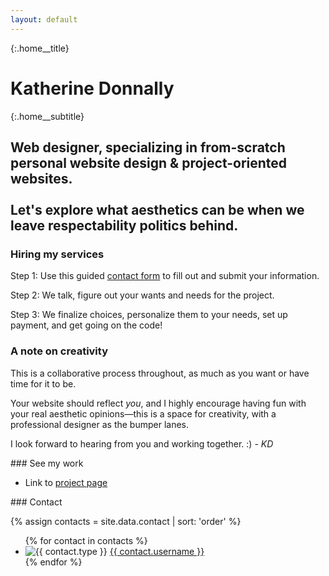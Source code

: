 ```yaml
---
layout: default
---
```


{:.home__title}
# Katherine Donnally

{:.home__subtitle}
## Web designer, specializing in from-scratch personal website design &amp; project-oriented websites. <br/><br/> Let's explore what aesthetics can be when we leave respectability politics behind.

### Hiring my services

Step 1: Use this guided [contact form]({{site.url}}{{site.baseurl}}/contact/) to fill out and submit your information.

Step 2: We talk, figure out your wants and needs for the project.

Step 3: We finalize choices, personalize them to your needs, set up payment, and get going on the code!

### A note on creativity

This is a collaborative process throughout, as much as you want or have time for it to be.

Your website should reflect *you*, and I highly encourage having fun with your real aesthetic opinions&mdash;this is a space for creativity, with a professional designer as the bumper lanes.

I look forward to hearing from you and working together. :) *- KD*

<section class="home__work" markdown="1">
### See my work

- Link to [project page]({{site.baseurl}}/projects/)

</section>

<section class="home__contact" markdown="1">
### Contact

{% assign contacts = site.data.contact | sort: 'order' %}
<ul class="home-contact__list">
{% for contact in contacts %}
<li class="home-contact__item">
	<img alt="{{ contact.type }}" title="{{ contact.type }}" src="{{ contact.img | relative_url }}">
	<a href="{{ contact.url }}">{{ contact.username }}</a>
</li>
{% endfor %}
</ul>
</section>